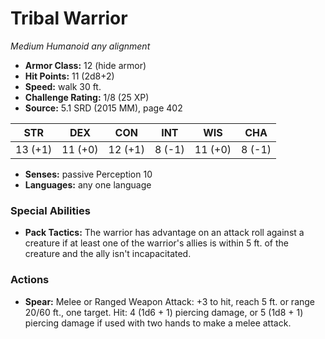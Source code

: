 # Tribal Warrior

*Medium* *Humanoid* *any alignment*

- **Armor Class:** 12 (hide armor)
- **Hit Points:** 11 (2d8+2)
- **Speed:** walk 30 ft.
- **Challenge Rating:** 1/8 (25 XP)
- **Source:** 5.1 SRD (2015 MM), page 402

| STR | DEX | CON | INT | WIS | CHA |
| --- | --- | --- | --- | --- | --- |
| 13 (+1) | 11 (+0) | 12 (+1) | 8 (-1) | 11 (+0) | 8 (-1) |

- **Senses:** passive Perception 10
- **Languages:** any one language

### Special Abilities

- **Pack Tactics:** The warrior has advantage on an attack roll against a creature if at least one of the warrior's allies is within 5 ft. of the creature and the ally isn't incapacitated.

### Actions

- **Spear:** Melee or Ranged Weapon Attack: +3 to hit, reach 5 ft. or range 20/60 ft., one target. Hit: 4 (1d6 + 1) piercing damage, or 5 (1d8 + 1) piercing damage if used with two hands to make a melee attack.


